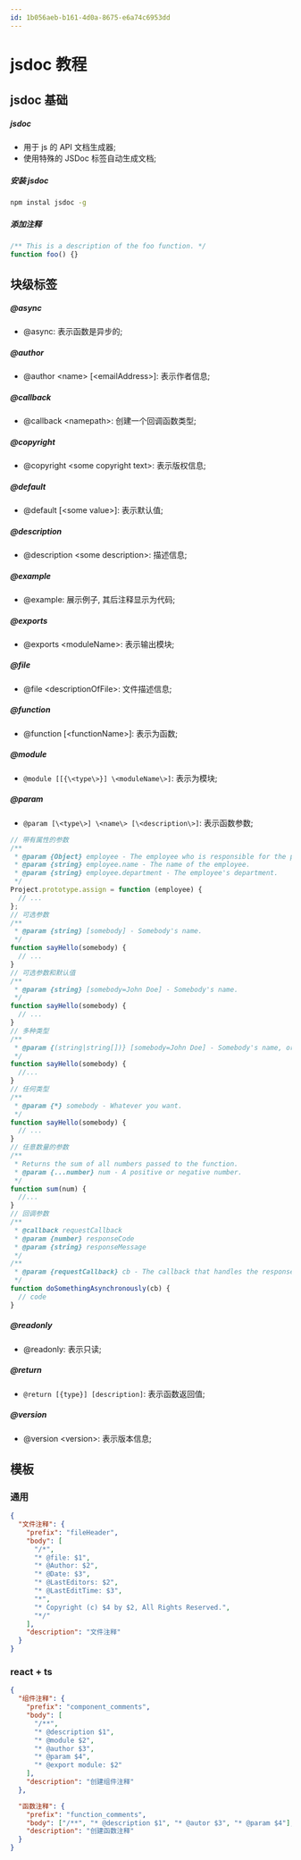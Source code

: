 ```yaml
---
id: 1b056aeb-b161-4d0a-8675-e6a74c6953dd
---
```


# jsdoc 教程

## jsdoc 基础

##### jsdoc

- 用于 js 的 API 文档生成器;
- 使用特殊的 JSDoc 标签自动生成文档;

##### 安装 jsdoc

```bash
npm instal jsdoc -g
```

##### 添加注释

```typescript
/** This is a description of the foo function. */
function foo() {}
```

## 块级标签

##### @async

- @async: 表示函数是异步的;

##### @author

- @author \<name\> [\<emailAddress\>]: 表示作者信息;

##### @callback

- @callback \<namepath\>: 创建一个回调函数类型;

##### @copyright

- @copyright \<some copyright text\>: 表示版权信息;

##### @default

- @default [\<some value\>]: 表示默认值;

##### @description

- @description \<some description\>: 描述信息;

##### @example

- @example: 展示例子, 其后注释显示为代码;

##### @exports

- @exports \<moduleName\>: 表示输出模块;

##### @file

- @file \<descriptionOfFile\>: 文件描述信息;

##### @function

- @function [\<functionName\>]: 表示为函数;

##### @module

- `@module [[{\<type\>}] \<moduleName\>]`: 表示为模块;

##### @param

- `@param [\<type\>] \<name\> [\<description\>]`: 表示函数参数;

```typescript
// 带有属性的参数
/**
 * @param {Object} employee - The employee who is responsible for the project.
 * @param {string} employee.name - The name of the employee.
 * @param {string} employee.department - The employee's department.
 */
Project.prototype.assign = function (employee) {
  // ...
};
// 可选参数
/**
 * @param {string} [somebody] - Somebody's name.
 */
function sayHello(somebody) {
  // ...
}
// 可选参数和默认值
/**
 * @param {string} [somebody=John Doe] - Somebody's name.
 */
function sayHello(somebody) {
  // ...
}
// 多种类型
/**
 * @param {(string|string[])} [somebody=John Doe] - Somebody's name, or an array of names.
 */
function sayHello(somebody) {
  //...
}
// 任何类型
/**
 * @param {*} somebody - Whatever you want.
 */
function sayHello(somebody) {
  // ...
}
// 任意数量的参数
/**
 * Returns the sum of all numbers passed to the function.
 * @param {...number} num - A positive or negative number.
 */
function sum(num) {
  //...
}
// 回调参数
/**
 * @callback requestCallback
 * @param {number} responseCode
 * @param {string} responseMessage
 */
/**
 * @param {requestCallback} cb - The callback that handles the response.
 */
function doSomethingAsynchronously(cb) {
  // code
}
```

##### @readonly

- @readonly: 表示只读;

##### @return

- `@return [{type}] [description]`: 表示函数返回值;

##### @version

- @version \<version\>: 表示版本信息;

## 模板

### 通用

```json
{
  "文件注释": {
    "prefix": "fileHeader",
    "body": [
      "/*",
      "* @file: $1",
      "* @Author: $2",
      "* @Date: $3",
      "* @LastEditors: $2",
      "* @LastEditTime: $3",
      "*",
      "* Copyright (c) $4 by $2, All Rights Reserved.",
      "*/"
    ],
    "description": "文件注释"
  }
}
```

### react + ts

```json
{
  "组件注释": {
    "prefix": "component_comments",
    "body": [
      "/**",
      "* @description $1",
      "* @module $2",
      "* @author $3",
      "* @param $4",
      "* @export module: $2"
    ],
    "description": "创建组件注释"
  },

  "函数注释": {
    "prefix": "function_comments",
    "body": ["/**", "* @description $1", "* @autor $3", "* @param $4"],
    "description": "创建函数注释"
  }
}
```
